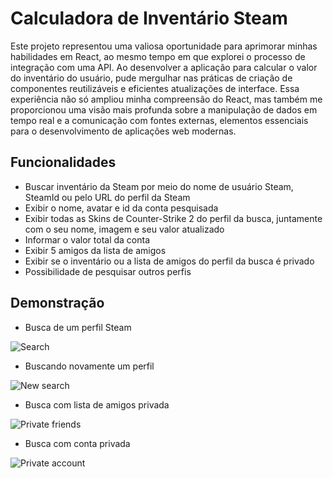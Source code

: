 
# Calculadora de Inventário Steam

Este projeto representou uma valiosa oportunidade para aprimorar minhas habilidades em React, ao mesmo tempo em que explorei o processo de integração com uma API. Ao desenvolver a aplicação para calcular o valor do inventário do usuário, pude mergulhar nas práticas de criação de componentes reutilizáveis e eficientes atualizações de interface. Essa experiência não só ampliou minha compreensão do React, mas também me proporcionou uma visão mais profunda sobre a manipulação de dados em tempo real e a comunicação com fontes externas, elementos essenciais para o desenvolvimento de aplicações web modernas.

## Funcionalidades

- Buscar inventário da Steam por meio do nome de usuário Steam, SteamId ou pelo URL do perfil da Steam
- Exibir o nome, avatar e id da conta pesquisada
- Exibir todas as Skins de Counter-Strike 2 do perfil da busca, juntamente com o seu nome, imagem e seu valor atualizado
- Informar o valor total da conta
- Exibir 5 amigos da lista de amigos
- Exibir se o inventário ou a lista de amigos do perfil da busca é privado
- Possibilidade de pesquisar outros perfis

## Demonstração

- Busca de um perfil Steam

![Search](https://github.com/Ramazza/Steam-Inventory-Calculator/assets/86618328/b8f94da2-a2b3-48bd-ab71-abb99807914e)

- Buscando novamente um perfil

![New search](https://github.com/Ramazza/Steam-Inventory-Calculator/assets/86618328/7c6b1b10-ff3d-4eee-b45d-d66ba98bb96e)

- Busca com lista de amigos privada

![Private friends](https://github.com/Ramazza/Steam-Inventory-Calculator/assets/86618328/3be22c10-3439-41f6-aa11-1314a0a45f0a)

- Busca com conta privada

![Private account](https://github.com/Ramazza/Steam-Inventory-Calculator/assets/86618328/f508bc3c-ee12-489f-b486-ec2764a5624b)
